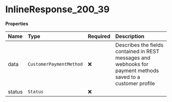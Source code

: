 # InlineResponse_200_39

**Properties**

| Name   | Type                    | Required | Description                                                                                                  |
| :----- | :---------------------- | :------- | :----------------------------------------------------------------------------------------------------------- |
| data   | `CustomerPaymentMethod` | ❌       | Describes the fields contained in REST messages and webhooks for payment methods saved to a customer profile |
| status | `Status`                | ❌       |                                                                                                              |
